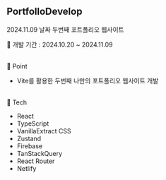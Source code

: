 ## PortfolloDevelop

2024.11.09 날짜 두번째 포트폴리오 웹사이트
<br/>

📅 개발 기간 : 2024.10.20 ~ 2024.11.09

<br/>
📌 Point

- Vite를 활용한 두번째 나만의 포트폴리오 웹사이트 개발

<br/>
🔨 Tech

- React
- TypeScript
- VanillaExtract CSS
- Zustand
- Firebase
- TanStackQuery
- React Router
- Netlify

